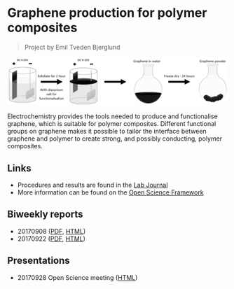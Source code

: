# Graphene production for polymer composites
> Project by Emil Tveden Bjerglund

![](figs/biweekly_header.png)

Electrochemistry provides the tools needed to produce and functionalise graphene, which is suitable for polymer composites. Different functional groups on graphene makes it possible to tailor the interface between graphene and polymer to create strong, and possibly conducting, polymer composites.

## Links
* Procedures and results are found in the [Lab Journal](lab_journal.html)
* More information can be found on the [Open Science Framework](https://osf.io/gmprw/)

## Biweekly reports
* 20170908 ([PDF](biweekly_reports/20170908_Biweekly_report_Emil.pdf), [HTML](biweekly_reports/20170908_Biweekly_report_Emil.html))
* 20170922 ([PDF](biweekly_reports/20170922_Biweekly_report_Emil.pdf), [HTML](biweekly_reports/20170922_Biweekly_report_Emil.html))

## Presentations
* 20170928 Open Science meeting ([HTML](presentations/20170928_Producing_functionalised_graphene.html))
